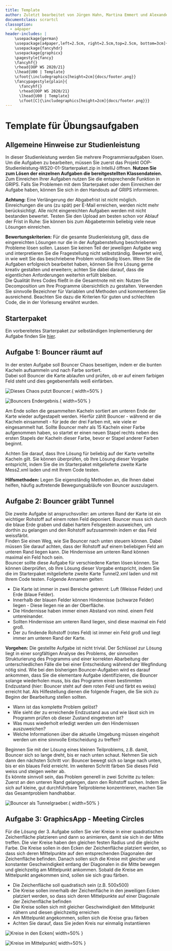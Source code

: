 ```yaml
---
title: Template
author: Zuletzt bearbeitet von Jürgen Hahn, Martina Emmert und Alexander Bazo
documentclass: scrartcl
classoption:
  - a4paper
header-includes: |
    \usepackage{german} 
    \usepackage[a4paper,left=2.5cm, right=2.5cm,top=2.5cm, bottom=3cm]{geometry}
    \usepackage{fancyhdr}
    \usepackage{graphicx}
    \pagestyle{fancy}
    \fancyhf{}
    \rhead{OOP WS 2020/21}
    \lhead{U00 | Template}
    \cfoot{\includegraphics[height=2cm]{docs/footer.png}}
    \fancypagestyle{plain}{
      \fancyhf{}
      \rhead{OOP WS 2020/21}
      \lhead{U00 | Template}
      \cfoot[C]{\includegraphics[height=2cm]{docs/footer.png}}}
---
```



# Template für Übungsaufgaben 

## Allgemeine Hinweise zur Studienleistung
In dieser Studienleistung werden Sie mehrere Programmieraufgaben lösen. Um die Aufgaben zu bearbeiten,
müssen Sie zuerst das Projekt OOP-Studienleistung-WS20-01-Starterpaket.zip in IntelliJ öffnen. **Nutzen Sie zum Lösen der einzelnen Aufgaben die bereitgestellten Klassendateien.** Zum Einreichen Ihrer Aufgaben nutzen Sie die entsprechende Funktion in GRIPS. Falls Sie Problemen mit dem Starterpaket oder dem
Einreichen der Aufgabe haben, können Sie sich in den Handouts auf GRIPS informieren.

**Achtung:** Eine Verlängerung der Abgabefrist ist nicht möglich. Einreichungen die uns (zu spät) per E-Mail
erreichen, werden nicht mehr berücksichtigt. Alle nicht eingereichten Aufgaben werden mit nicht bestanden
bewertet. Testen Sie den Upload am besten schon vor Ablauf der Frist in Ruhe: Sie können bis zum
Abgabetermin beliebig viele neue Lösungen einreichen.

**Bewertungskriterien:** Für die gesamte Studienleistung gilt, dass die eingereichten Lösungen nur die in der
Aufgabenstellung beschriebenen Probleme lösen sollen. Lassen Sie keinen Teil der jeweiligen Aufgabe weg und
interpretieren Sie die Fragestellung nicht selbstständig. Bewertet wird, in wie weit Sie das beschriebene
Problem vollständig lösen. Wenn Sie die Aufgaben erfolgreich bearbeitet haben, können Sie Ihre Lösung gerne
kreativ gestalten und erweitern; achten Sie dabei darauf, dass die eigentlichen Anforderungen weiterhin erfüllt
bleiben.  
Die Qualität Ihres Codes fließt in die Gesamtnote mit ein: Nutzen Sie Decomposition um Ihre Programme
übersichtlich zu gestalten. Verwenden Sie sinnvolle Bezeichner für Variablen und Methoden und kommentieren
Sie ausreichend. Beachten Sie dazu die Kriterien für guten und schlechten Code, die in der Vorlesung erwähnt
wurden.

## Starterpaket

Ein vorbereitetes Starterpaket zur selbständigen Implementierung der Aufgabe finden Sie [hier](https://github.com/OOP-Ubungen-WS2020-21/Studienleistung-01/archive/Starterpaket.zip).

## Aufgabe 1: Bouncer räumt auf
In der ersten Aufgabe soll Bouncer Chaos beseitigen, indem er die bunten Kacheln aufsammeln und nach Farbe sortiert.  
Dabei soll Bouncer die Karte ablaufen und prüfen, ob er auf einem farbigen Feld steht und dies gegebenenfalls weiß einfärben.  

![Dieses Chaos putzt Bouncer.](docs/Mess-Start.png){ width=50% }  

![Bouncers Endergebnis.](docs/Mess-End.png){ width=50% } 

Am Ende sollen die gesammelten Kacheln sortiert am unteren Ende der Karte wieder aufgestapelt werden.
Hierfür zählt Bouncer - während er die Kacheln einsammelt - für jede der drei Farben mit, wie viele er eingesammelt hat.
Sollte Bouncer mehr als 15 Kacheln einer Farbe aufgenommen haben, so startet er einen neuen Stapel rechts neben des ersten Stapels der Kacheln dieser Farbe, bevor er Stapel anderer Farben beginnt.

Achten Sie darauf, dass Ihre Lösung für beliebig auf der Karte verteilte Kacheln gilt.
Sie können überprüfen, ob Ihre Lösung dieser Vorgabe entspricht, indem Sie die im Starterpaket mitgelieferte
zweite Karte Mess2.xml laden und mit Ihrem Code testen.  
  
**Hilfsmethoden:** Legen Sie eigenständig Methoden an, die Ihnen dabei helfen, häufig auftretende Bewegungsabläufe von Bouncer auszulagern.  
  

## Aufgabe 2: Bouncer gräbt Tunnel
Die zweite Aufgabe ist anspruchsvoller: am unteren Rand der Karte ist ein wichtiger Rohstoff auf einem roten
Feld deponiert. Bouncer muss sich durch die blaue Erde graben und dabei hartem Felsgestein ausweichen, um
dorthin zu gelangen und den Rohstoff aufzusammeln indem er das Feld weissfärbt.  
Finden Sie einen Weg, wie Sie Bouncer nach unten steuern können. Dabei müssen Sie darauf achten, dass der
Rohstoff auf einem beliebigen Feld am unteren Rand liegen kann. Die Hindernisse am unteren Rand können
maximal ein Feld hoch sein.  
Bouncer sollte diese Aufgabe für verschiedene Karten lösen können. Sie können überprüfen, ob Ihre Lösung
dieser Vorgabe entspricht, indem Sie die im Starterpaket mitgelieferte zweite Karte Tunnel2.xml laden und mit
Ihrem Code testen. Folgende Annamen gelten:
- Die Karte ist immer in zwei Bereiche getrennt: Luft (Weisse Felder) und Erde (blaue Felder).
- Innerhalb der blauen Felder können Hindernisse (schwarze Felder) liegen - Diese liegen nie an der Oberfläche.
- Die Hindernisse haben immer einen Abstand von mind. einem Feld untereinander.
- Sollten Hindernisse am unteren Rand liegen, sind diese maximal ein Feld groß.
- Der zu findende Rohstoff (rotes Feld) ist immer ein Feld groß und liegt immer am unteren Rand der Karte.  

**Vorgehen:** Die gestellte Aufgabe ist nicht trivial. Der Schlüssel zur Lösung liegt in einer sorgfältigen Analyse des
Problems, der sinnvollen Strukturierung des Programms und einer korrekten Abarbeitung der unterschiedlichen
Fälle die bei einer Entscheidung während der Wegfindung nötig sind. Wie bei den bisherigen Bouncer-Aufgaben
wird es darauf ankommen, dass Sie die elementare Aufgabe identifizieren, die Bouncer solange wiederholen
muss, bis das Programm einen bestimmten Endzustand (hier: Bouncer steht auf dem roten Feld und färbt es
weiss) erreicht hat. Als Hilfestellung dienen die folgende Fragen, die Sie sich zu Beginn der Bearbeitung stellen
sollten.
- Wann ist das komplette Problem gelöst?
- Wie sieht der zu erreichende Endzustand aus und wie lässt sich im Programm prüfen ob dieser Zustand
eingetreten ist?
- Was muss wiederholt erledigt werden um den Hindernissen auszuweichen?
- Welche Informationen über die aktuelle Umgebung müssen eingeholt werden um eine sinnvolle
Entscheidung zu treffen?  

Beginnen Sie mit der Lösung eines kleinen Teilproblems, z.B. damit, Bouncer sich so lange dreht, bis er nach
unten schaut. Nehmen Sie sich dann den nächsten Schritt vor: Bouncer bewegt sich so lange nach unten, bis er
ein blaues Feld erreicht. Im weiteren Schritt färben Sie dieses Feld weiss und steigen weiter ab.  
Es könnte sinnvoll sein, das Problem generell in zwei Schritte zu teilen: Zuerst an den unteren Rand gelangen,
dann den Rohstoff suchen. Indem Sie sich auf kleine, gut durchführbare Teilprobleme konzentrieren, machen
Sie das Gesamtproblem handhabbar. 

![Bouncer als Tunnelgraeber.](docs/Tunnel.png){ width=50% }  


## Aufgabe 3: GraphicsApp - Meeting Circles

Für die Lösung der 3. Aufgabe sollen Sie vier Kreise in einer quadratischen Zeichenfläche platzieren und dann so animieren, damit sie sich in der Mitte treffen.
Die vier Kreise haben den gleichen festen Radius und die gleiche Farbe.
Die Kreise sollen in den Ecken der Zeichenfläche platziert werden, so dass sich deren Mittelpunkte auf den entsprechenden Diagonalen der Zeichenfläche befinden.
Danach sollen sich die Kreise mit gleicher und konstanter Geschwindigkeit entlang der Diagonalen in die Mitte bewegen und gleichzeitig am Mittelpunkt ankommen.
Sobald die Kreise am Mittelpunkt angekommen sind, sollen sie sich grau färben.

- Die Zeichenfläche soll quadratisch sein (z.B. 500x500)
- Die Kreise sollen innerhalb der Zeichenfläche in den jeweiligen Ecken platziert werden, so dass sich deren Mittelpunkte auf einer Diagonale der Zeichenfläche befinden 
- Die Kreise sollen sich mit gleicher Geschwindigkeit den Mittelpunkt nähern und diesen gleichzeitig erreichen
- Am Mittelpunkt angekommen, sollen sich die Kreise grau färben
- Achten Sie darauf, dass Sie jeden Kreis nur einmalig instantiieren  

![Kreise in den Ecken](docs/task3_start.png){ width=50% }

![Kreise im Mittelpunkt](docs/task3_done.png){ width=50% }

